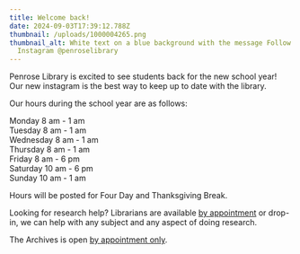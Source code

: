 ```yaml
---
title: Welcome back!
date: 2024-09-03T17:39:12.788Z
thumbnail: /uploads/1000004265.png
thumbnail_alt: White text on a blue background with the message Follow us on
  Instagram @penroselibrary
---
```

Penrose Library is excited to see students back for the new school year! Our new instagram is the best way to keep up to date with the library.

Our hours during the school year are as follows:

Monday 8 am - 1 am\
Tuesday 8 am - 1 am\
Wednesday 8 am - 1 am\
Thursday 8 am - 1 am\
Friday 8 am - 6 pm\
Saturday 10 am - 6 pm\
Sunday 10 am - 1 am

Hours will be posted for Four Day and Thanksgiving Break.

Looking for research help? Librarians are available [by appointment](https://whitman.libcal.com/appointments) or drop-in, we can help with any subject and any aspect of doing research. 

The Archives is open [by appointment only](https://whitman.libcal.com/appointments).